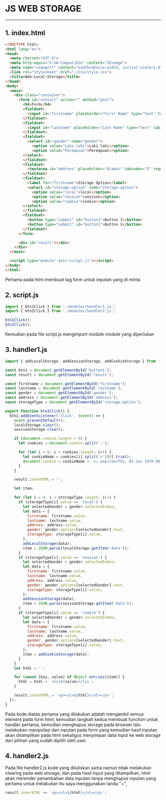 # JS WEB STORAGE

---

## 1. **index.html**

```html
<!DOCTYPE html>
<html lang="en">
<head>
  <meta charset="UTF-8">
  <meta http-equiv="X-UA-Compatible" content="IE=edge">
  <meta name="viewport" content="width=device-width, initial-scale=1.0">
  <link rel="stylesheet" href="./css/style.css">
  <title>Web-Local-Storage</title>
</head>
<body>
  <main>
    <div class="container">  
      <form id="contact" action="" method="post">
        <h4>Form</h4>
        <fieldset>
          <input id="firstname" placeholder="First Name" type="text" tabindex="1" required autofocus>
        </fieldset>
        <fieldset>
          <input id="lastname" placeholder="Last Name" type="text" tabindex="1" required autofocus>
        </fieldset>
        <fieldset>
          <select id="gender" name="gender">
            <option value="Laki-laki">Laki-laki</option>
            <option value="Perempuan">Perempuan</option>
        </select>
        </fieldset>
        <fieldset>
          <textarea id="address" placeholder="Alamat" tabindex="5" required></textarea>
        </fieldset>
        <fieldset>
          <label for="firstname">Storage Option</label>
          <select id="storage-option" name="storage-option">
            <option value="local">local</option>
            <option value="session">session</option>
            <option value="cookie">cookie</option>
        </select>
        </fieldset>
        <fieldset>
          <button type="submit" id="button1">Button 1</button>
          <button type="submit" id="button2">Button 2</button>
        </fieldset>
      </form>

      <div id="result"></div>
    </div>
  </main>

  <script type="module" src="script.js"></script>
</body>
</html>
```

Pertama pada html membuat tag form untuk inputan yang di minta

## 2. **script.js**

```javascript
import { btn1Click } from './modules/handler1.js';
import { btn2Click } from './modules/handler2.js';

btn1Click();
btn2Click();
```

Kemudian pada file script.js mengimport module module yang diperlukan

## 3. **handler1.js**

```javascript
import { addLocalStorage, addSessionStorage, addCookieStorage } from './helpers/storage-option.js';

const btn1 = document.getElementById('button1');
const result = document.getElementById('result');

const firstname = document.getElementById('firstname');
const lastname = document.getElementById('lastname');
const gender = document.getElementById('gender');
const address = document.getElementById('address');
const storageType = document.getElementById('storage-option');

export function btn1Click() {
  btn1.addEventListener('click', (event) => {
    event.preventDefault();
    localStorage.clear();
    sessionStorage.clear();

    if (document.cookie.length > 0) {
      let cookies = document.cookie.split(';');

      for (let i = 0; i < cookies.length; i++) {
        let cookieName = cookies[i].split('=')[0].trim();
        document.cookie = cookieName + '=; expires=Thu, 01 Jan 1970 00:00:00 UTC;';
      }
    }

    result.innerHTML = '';

    let item;

    for (let i = 0; i < storageType.length; i++) {
      if (storageType[i].value == 'local') {
        let selectedGender = gender.selectedIndex;
        let data = {
          firstname: firstname.value,
          lastname: lastname.value,
          address: address.value,
          gender: gender.options[selectedGender].text,
          storageType: storageType[i].value,
        };
        addLocalStorage(data);
        item = JSON.parse(localStorage.getItem('data'));
      }
      if (storageType[i].value == 'session') {
        let selectedGender = gender.selectedIndex;
        let data = {
          firstname: firstname.value,
          lastname: lastname.value,
          address: address.value,
          gender: gender.options[selectedGender].text,
          storageType: storageType[i].value,
        };
        addSessionStorage(data);
        item = JSON.parse(sessionStorage.getItem('data'));
      }
      if (storageType[i].value == 'cookie') {
        let selectedGender = gender.selectedIndex;
        let data = {
          firstname: firstname.value,
          lastname: lastname.value,
          address: address.value,
          gender: gender.options[selectedGender].text,
          storageType: storageType[i].value,
        };
        item = addCookieStorage(data);
      }
    }
    let html = '';

    for (const [key, value] of Object.entries(item)) {
      html = html + `<li>${value}</li>`;
    }

    result.innerHTML = `<p><ul>${html}</ul></p>`;
  });
}
```

Pada kode diatas pertama yang dilakukan adalah mengambil semua element pada form html, kemudian langkah kedua membuat function untuk handler pertama, kemudian menghapus storage pada browser lalu melakukan manipulasi dari inputan pada form yang kemudian hasil inputan akan ditampilkan pada html sekaligus menyimpan data input ke web storage dari pilihan yang sudah dipilih oleh user.

## 4. **handler2.js**
Pada file handler2.js kode yang dituliskan sama namun tidak melakukan clearing pada web storage, dan pada hasil input yang ditampilkan, html akan merender penambahan data inputan tanpa menghapus inputan yang pertama untuk melakukan itu saya menggunakan tanda "+",

```javascript
result.innerHTML += `<p><ul>${html}</ul></p>`;
```
